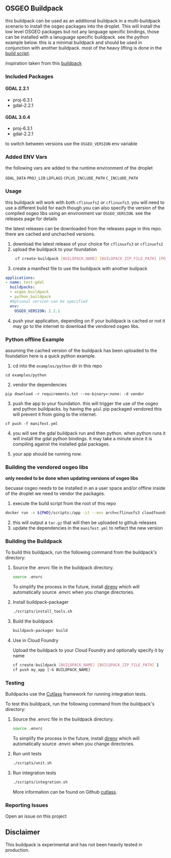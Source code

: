 ## OSGEO Buildpack

this buildpack can be used as an additional buildpack in a multi-buildpack scenario to install the osgeo packages into the droplet. This will install the low level OSGEO packages but not any language specific bindings, those can be installed with a lanuguage specific buildpack. see the python example below. this is a minimal buildpack and should be used in conjunction with another buildpack. most of the heavy lifting is done in the [build script](/scripts/osgeo-build.sh). 

inspiration taken from this [buildpack](https://github.com/planetfederal/osgeolib-buildpack)

### Included Packages 

#### GDAL 2.2.1
* proj-6.3.1
* gdal-2.2.1

#### GDAL 3.0.4
* proj-6.3.1
* gdal-2.2.1

to switch between versions use the `OSGEO_VERSION` env variable

### Added ENV Vars

the following vars are added to the runtime environment of the droplet

`GDAL_DATA`
`PROJ_LIB`
`LDFLAGS`
`CPLUS_INCLUDE_PATH`
`C_INCLUDE_PATH`


### Usage

this buildpack will work with both `cflinuxfs2` or `cflinuxfs3`. you will need to use a different build for each though.you can also specify the version of the compiled osgeo libs using an environment var `OSGEO_VERSION`. see the releases page for details

the latest releases can be downloaded from the releases page in this repo. there are cached and unchached versions.

1. download the latest release of your choice for `cflinuxfs3` or `cflinuxfs2`
2. upload the buildpack to your foundation
   ```bash
    cf create-buildpack [BUILDPACK_NAME] [BUILDPACK_ZIP_FILE_PATH] [POSITION]
   ```
3. create a manifest file to use the buildpack with another builpack

```yml
applications:
- name: test-gdal
  buildpacks:
  - osgeo_buildpack
  - python_buildpack
  #Optional version can be specified
  env:
    OSGEO_VERSION: 2.2.1

```

4. push your application, depending on if your buildpack is cached or not it may go to the internet to download the vendored osgeo libs.

### Python offline Example

assuming the cached version of the buildpack has been uploaded to the foundation here is a quick python example.

1. cd into the `examples/python` dir in this repo

`cd examples/python`

2. vendor the dependencies

```
pip download -r requirements.txt --no-binary=:none: -d vendor
```

3. push the app to your foundation. this will trigger the use of the osgeo and python buildpacks. by having the `gdal` pip packaged vendored this will prevent it from going to the internet.

```
cf push -f manifest.yml
```


4. you will see the gdal buildpack run and then python. when python runs it will install the gdal python bindings. it may take a minute since it is compiling against the installed gdal packages.

5. your app should be running now.




### Building the vendored osgeo libs
**only needed to be done when updating versions of osgeo libs**

becuase osgeo needs to be installed in an a user space and/or offline inside of the droplet we need to vendor the packages.

1. execute the build script from the root of this repo

```bash
docker run -v ${PWD}/scripts:/app -it --env arch=cflinuxfs3 cloudfoundry/cflinuxfs3 /app/build-osgeo.sh
```
2. this will output a `tar.gz` that will then be uploaded to github releases
3. update the dependencies in the `manifest.yml` to reflect the new version



### Building the Buildpack

To build this buildpack, run the following command from the buildpack's directory:

1. Source the .envrc file in the buildpack directory.

    ```bash
    source .envrc
    ```

    To simplify the process in the future, install [direnv](https://direnv.net/) which will automatically source .envrc when you change directories.

1. Install buildpack-packager

    ```bash
    ./scripts/install_tools.sh
    ```

1. Build the buildpack

    ```bash
    buildpack-packager build
    ```

1. Use in Cloud Foundry

    Upload the buildpack to your Cloud Foundry and optionally specify it by name

    ```bash
    cf create-buildpack [BUILDPACK_NAME] [BUILDPACK_ZIP_FILE_PATH] 1
    cf push my_app [-b BUILDPACK_NAME]
    ```

### Testing

Buildpacks use the [Cutlass](https://github.com/cloudfoundry/libbuildpack/cutlass) framework for running integration tests.

To test this buildpack, run the following command from the buildpack's directory:

1. Source the .envrc file in the buildpack directory.

    ```bash
    source .envrc
    ```

    To simplify the process in the future, install [direnv](https://direnv.net/) which will automatically source .envrc when you change directories.

1. Run unit tests

    ```bash
    ./scripts/unit.sh
    ```

1. Run integration tests

    ```bash
    ./scripts/integration.sh
    ```

    More information can be found on Github [cutlass](https://github.com/cloudfoundry/libbuildpack/cutlass).

### Reporting Issues

Open an issue on this project

## Disclaimer

This buildpack is experimental and has not been heavily tested in production. 
